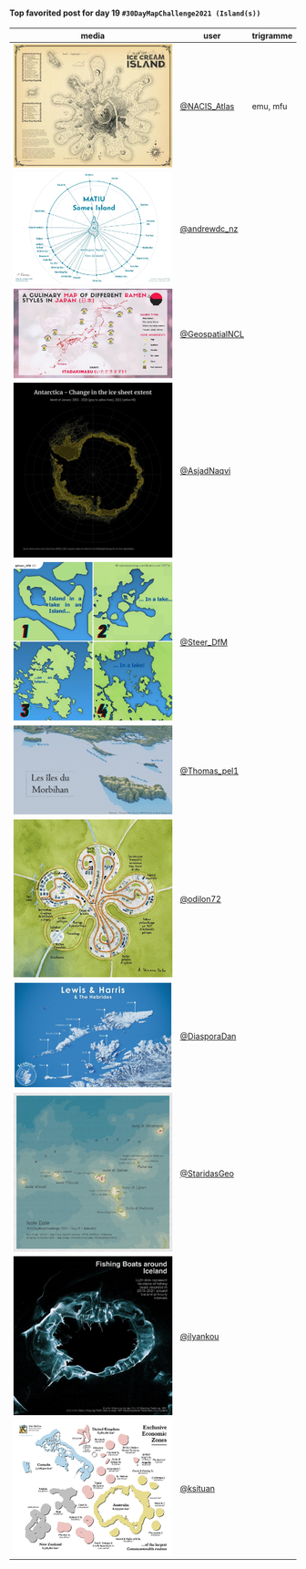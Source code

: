 #### Top favorited post for day 19 `#30DayMapChallenge2021 (Island(s))`

| media | user | trigramme |
|-------|------|-----------|
| ![image](../uploads/4f35d3fb603331a39076c02d74d5ea11/image.png) |[@NACIS_Atlas](https://twitter.com/NACIS_Atlas/status/1461692547651227655)|emu, mfu|
| ![image](../uploads/d0c00b08976346ff57b8ccef9cd37850/image.png) |[@andrewdc_nz](https://twitter.com/andrewdc_nz/status/1461193061581553679)||
| ![image](../uploads/6e52ccc5551700cfd4c4ecfa54c9174b/image.png) |[@GeospatialNCL](https://twitter.com/GeospatialNCL/status/1461720700054433796)||
| ![image](../uploads/a6b9f9cdb7a60ed257932c08023a4622/image.png) |[@AsjadNaqvi](https://twitter.com/AsjadNaqvi/status/1461624240969592836)||
| ![image](../uploads/c5a05bb651691ed68f1c2c19cadb4bce/image.png) |[@Steer_DfM](https://twitter.com/Steer_DfM/status/1461688606574235650)||
| ![image](../uploads/b5c41221f000563a04034aeda20d8cc9/image.png) |[@Thomas_pel1](https://twitter.com/Thomas_pel1/status/1461665972960600068)||
| ![image](../uploads/777ae3b61b2d28f74d65993200d75795/image.png) |[@odilon72](https://twitter.com/odilon72/status/1461783430983819264)||
| ![image](../uploads/90d64d66d46604ff62027bae43ecd6e0/image.png) |[@DiasporaDan](https://twitter.com/DiasporaDan/status/1461659142154764300)||
| ![image](../uploads/3e8f762f58f6a15ba2253467a635f661/image.png) |[@StaridasGeo](https://twitter.com/StaridasGeo/status/1461593923281829889)||
| ![image](../uploads/8a8450afcc3d5b5e879ceeff8bb11bf3/image.png) |[@ilyankou](https://twitter.com/ilyankou/status/1461613105029517316)||
| ![image](../uploads/01413a40f49cf340176e45d48c3db96c/image.png) |[@ksituan](https://twitter.com/ksituan/status/1461708592080293898)||